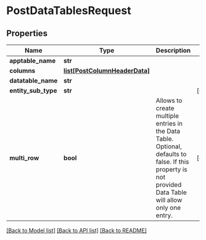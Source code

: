 # PostDataTablesRequest

## Properties
Name | Type | Description | Notes
------------ | ------------- | ------------- | -------------
**apptable_name** | **str** |  | 
**columns** | [**list[PostColumnHeaderData]**](PostColumnHeaderData.md) |  | 
**datatable_name** | **str** |  | 
**entity_sub_type** | **str** |  | [optional] 
**multi_row** | **bool** | Allows to create multiple entries in the Data Table. Optional, defaults to false. If this property is not provided Data Table will allow only one entry. | [optional] 

[[Back to Model list]](../README.md#documentation-for-models) [[Back to API list]](../README.md#documentation-for-api-endpoints) [[Back to README]](../README.md)

